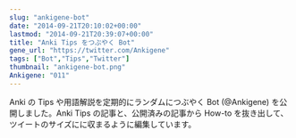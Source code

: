 ```yaml
---
slug: "ankigene-bot"
date: "2014-09-21T20:10:02+00:00"
lastmod: "2014-09-21T20:39:07+00:00"
title: "Anki Tips をつぶやく Bot"
gene_url: "https://twitter.com/Ankigene"
tags: ["Bot","Tips","Twitter"]
thumbnail: "ankigene-bot.png"
Ankigene: "011"
---
```

Anki の Tips や用語解説を定期的にランダムにつぶやく Bot (@Ankigene) を公開しました。Anki Tips の記事と、公開済みの記事から How-to を抜き出して、ツイートのサイズにに収まるように編集しています。

